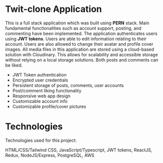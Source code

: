 # Twit-clone Application

This is a full stack application which was built using **PERN** stack.
Main fundamental functionalities such as account support, posting, and commenting have been implemented. The application authenticates users using **JWT tokens**. Users are able to edit information relating to their account. Users are also allowed to change their avatar and profile cover images. All media files in this application are stored using a cloud-based solution with Cloudinary. This allows for scalability and accessible storage without relying on a local storage solutions. Both posts and comments can be liked.

- JWT Token authentication
- Encrypted user credentials
- Persistent storage of posts, comments, user accounts
- Post/comment liking functionality
- Responsive web app design
- Customizable account info
- Customizable profile/cover pictures

# Technologies

Technologies used for this project:

HTML/CSS/Tailwind CSS, JavaScript/Typescript, JWT tokens, ReactJS, Redux, NodeJS/Express, PostgreSQL, AWS
